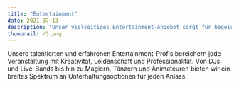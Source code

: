 ```yaml
---
title: "Entertainment"
date: 2021-07-13
description: "Unser vielseitiges Entertainment-Angebot sorgt für begeisternde und unvergessliche Momente, die Ihr Event zu einem besonderen Erlebnis machen."
thumbnail: /3.png
---
```


Unsere talentierten und erfahrenen Entertainment-Profis bereichern jede Veranstaltung mit Kreativität, Leidenschaft und Professionalität.
Von DJs und Live-Bands bis hin zu Magiern, Tänzern und Animateuren bieten wir ein breites Spektrum an Unterhaltungsoptionen für jeden Anlass.